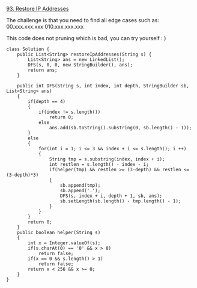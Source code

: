 [93. Restore IP Addresses](https://leetcode.com/problems/restore-ip-addresses/)

The challenge is that you need to find all edge cases such as:
00.xxx.xxx.xxx
010.xxx.xxx.xxx

This code does not pruning which is bad, you can try yourself : )

```
class Solution {
    public List<String> restoreIpAddresses(String s) {
        List<String> ans = new LinkedList();
        DFS(s, 0, 0, new StringBuilder(), ans);
        return ans;
    }

    public int DFS(String s, int index, int depth, StringBuilder sb, List<String> ans)
    {
        if(depth == 4)
        {
            if(index != s.length()) 
                return 0;
            else
                ans.add(sb.toString().substring(0, sb.length() - 1));
        }
        else
        {
            for(int i = 1; i <= 3 && index + i <= s.length(); i ++)
            {
                String tmp = s.substring(index, index + i);
                int restlen = s.length() - index - i;
                if(helper(tmp) && restlen >= (3-depth) && restlen <= (3-depth)*3)
                {
                    sb.append(tmp);
                    sb.append('.');
                    DFS(s, index + i, depth + 1, sb, ans);
                    sb.setLength(sb.length() - tmp.length() - 1);
                }
            }
        }
        return 0;
    }
    public boolean helper(String s)
    {
        int x = Integer.valueOf(s);
        if(s.charAt(0) == '0' && x > 0) 
            return false;
        if(x == 0 && s.length() > 1)
            return false;
        return x < 256 && x >= 0;
    }
}
```
